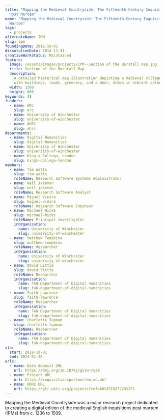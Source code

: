 ```yaml
---
title: "Mapping the Medieval Countryside: The Fifteenth-Century Inquisitions
  Post Mortem"
name: "Mapping the Medieval Countryside: The Fifteenth-Century Inquisitions Post
  Mortem"
tags:
  - projects
alternateName: IPM
slug: ipm
foundingDate: 2011-10-01
dissolutionDate: 2014-12-31
creativeWorkStatus: Maintained
feature:
  image: /assets/images/projects/IPM--Section of the Borstall map.jpg
  title: Section of the Borstall Map
  description:
    A detailed historical map illustration depicting a medieval village
    with buildings, roads, greenery, and a deer, drawn in vibrant colours.
  width: 1200
  height: 800
keywords: []
funders:
  - name: ERC
    slug: erc
  - name: University of Winchester
    slug: university-of-winchester
  - name: AHRC
    slug: ahrc
departments:
  - name: Digital Humanities
    slug: digital-humanities
  - name: University of Winchester
    slug: university-of-winchester
  - name: King's College, London
    slug: kings-college-london
members:
  - name: Tim Watts
    slug: tim-watts
    roleName: Research Software Systems Administrator
  - name: Neil Jakeman
    slug: neil-jakeman
    roleName: Research Software Analyst
  - name: Miguel Vieira
    slug: miguel-vieira
    roleName: Research Software Engineer
  - name: Michael Hicks
    slug: michael-hicks
    roleName: Principal investigator
    inOrganisation:
      name: University of Winchester
      slug: university-of-winchester
  - name: Matthew Tompkins
    slug: matthew-tompkins
    roleName: Researcher
    inOrganisation:
      name: University of Winchester
      slug: university-of-winchester
  - name: David Little
    slug: david-little
    roleName: Researcher
    inOrganisation:
      name: FAH Department of Digital Humanities
      slug: fah-department-of-digital-humanities
  - name: Faith Lawrence
    slug: faith-lawrence
    roleName: Researcher
    inOrganisation:
      name: FAH Department of Digital Humanities
      slug: fah-department-of-digital-humanities
  - name: Charlotte Tupman
    slug: charlotte-tupman
    roleName: Researcher
    inOrganisation:
      name: FAH Department of Digital Humanities
      slug: fah-department-of-digital-humanities
sla:
  start: 2018-10-01
  end: 2024-02-28
urls:
  - name: Data deposit URL
    url: https://doi.org/10.18742/g53w-ry29
  - name: Project URL
    url: https://inquisitionspostmortem.ac.uk/
  - name: UKRI URL
    url: https://gtr.ukri.org/projects?ref=AH%2FI027223%2F1
---
```


Mapping the Medieval Countryside was a major research project dedicated to creating a digital edition of the medieval English inquisitions post mortem (IPMs) from c. 1236 to 1509.
